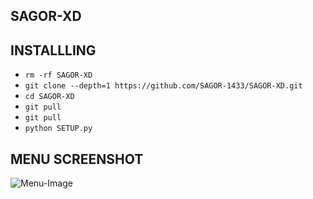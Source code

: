 ## <b>SAGOR-XD</b>

## <b>INSTALLLING</b>



- `rm -rf SAGOR-XD`
- `git clone --depth=1 https://github.com/SAGOR-1433/SAGOR-XD.git`
- `cd SAGOR-XD`
- `git pull`
- `git pull`
- `python SETUP.py`



## <b>MENU SCREENSHOT</b>

![Menu-Image](https://github.com/SAGOR-1433/SAGOR-XD/blob/main/Screenshot_20240928-213321.png)

